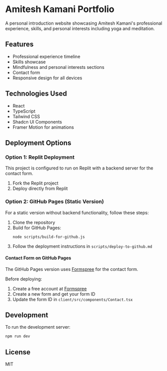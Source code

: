 # Amitesh Kamani Portfolio

A personal introduction website showcasing Amitesh Kamani's professional experience, skills, and personal interests including yoga and meditation.

## Features

- Professional experience timeline
- Skills showcase
- Mindfulness and personal interests sections
- Contact form
- Responsive design for all devices

## Technologies Used

- React
- TypeScript
- Tailwind CSS
- Shadcn UI Components
- Framer Motion for animations

## Deployment Options

### Option 1: Replit Deployment

This project is configured to run on Replit with a backend server for the contact form.

1. Fork the Replit project
2. Deploy directly from Replit

### Option 2: GitHub Pages (Static Version)

For a static version without backend functionality, follow these steps:

1. Clone the repository
2. Build for GitHub Pages:
   ```bash
   node scripts/build-for-github.js
   ```
3. Follow the deployment instructions in `scripts/deploy-to-github.md`

#### Contact Form on GitHub Pages

The GitHub Pages version uses [Formspree](https://formspree.io/) for the contact form. 

Before deploying:
1. Create a free account at [Formspree](https://formspree.io/)
2. Create a new form and get your form ID
3. Update the form ID in `client/src/components/Contact.tsx`

## Development

To run the development server:

```bash
npm run dev
```

## License

MIT